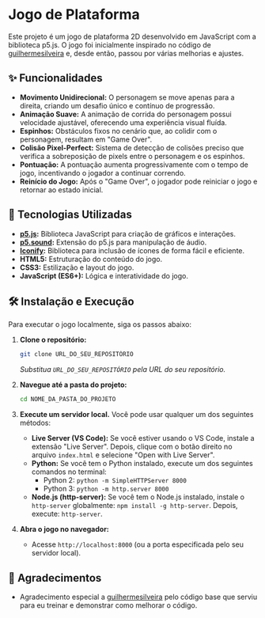 # Jogo de Plataforma

Este projeto é um jogo de plataforma 2D desenvolvido em JavaScript com a biblioteca p5.js. O jogo foi inicialmente inspirado no código de [guilhermesilveira](https://github.com/guilhermesilveira/plataforma-chatgpt) e, desde então, passou por várias melhorias e ajustes.

## ✨ Funcionalidades

*   **Movimento Unidirecional:** O personagem se move apenas para a direita, criando um desafio único e contínuo de progressão.
*   **Animação Suave:** A animação de corrida do personagem possui velocidade ajustável, oferecendo uma experiência visual fluída.
*   **Espinhos:** Obstáculos fixos no cenário que, ao colidir com o personagem, resultam em "Game Over".
*   **Colisão Pixel-Perfect:** Sistema de detecção de colisões preciso que verifica a sobreposição de pixels entre o personagem e os espinhos.
*   **Pontuação:** A pontuação aumenta progressivamente com o tempo de jogo, incentivando o jogador a continuar correndo.
*   **Reinício do Jogo:** Após o "Game Over", o jogador pode reiniciar o jogo e retornar ao estado inicial.

## 🚀 Tecnologias Utilizadas

*   **[p5.js](https://p5js.org/):** Biblioteca JavaScript para criação de gráficos e interações.
*   **[p5.sound](https://p5js.org/reference/#/libraries/p5.sound):** Extensão do p5.js para manipulação de áudio.
*   **[Iconify](https://iconify.design/):** Biblioteca para inclusão de ícones de forma fácil e eficiente.
*   **HTML5:** Estruturação do conteúdo do jogo.
*   **CSS3:** Estilização e layout do jogo.
*   **JavaScript (ES6+):** Lógica e interatividade do jogo.

## 🛠️ Instalação e Execução

Para executar o jogo localmente, siga os passos abaixo:

1.  **Clone o repositório:**

    ```bash
    git clone URL_DO_SEU_REPOSITÓRIO
    ```
    _Substitua `URL_DO_SEU_REPOSITÓRIO` pela URL do seu repositório._

2.  **Navegue até a pasta do projeto:**

    ```bash
    cd NOME_DA_PASTA_DO_PROJETO
    ```

3.  **Execute um servidor local.** Você pode usar qualquer um dos seguintes métodos:

    *   **Live Server (VS Code):** Se você estiver usando o VS Code, instale a extensão "Live Server". Depois, clique com o botão direito no arquivo `index.html` e selecione "Open with Live Server".
    *   **Python:** Se você tem o Python instalado, execute um dos seguintes comandos no terminal:
        *   Python 2: `python -m SimpleHTTPServer 8000`
        *   Python 3: `python -m http.server 8000`
    *   **Node.js (http-server):** Se você tem o Node.js instalado, instale o `http-server` globalmente: `npm install -g http-server`. Depois, execute: `http-server`.

4.  **Abra o jogo no navegador:**

    *   Acesse `http://localhost:8000` (ou a porta especificada pelo seu servidor local).

## 🌟 Agradecimentos

*   Agradecimento especial a [guilhermesilveira](https://github.com/guilhermesilveira/plataforma-chatgpt) pelo código base que serviu para eu treinar e demonstrar como melhorar o código.
